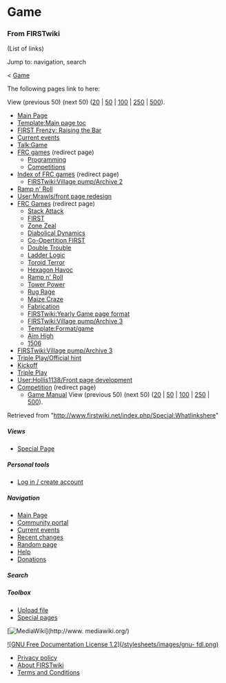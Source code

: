 # Game

### From FIRSTwiki

(List of links)

Jump to: navigation, search

&lt; [Game](/index.php?title=Game&redirect=no "Game" )  

The following pages link to here:

View (previous 50) (next 50)
([20](/index.php?title=Special:Whatlinkshere/Game&limit=20&from=0
"Special:Whatlinkshere/Game" ) |
[50](/index.php?title=Special:Whatlinkshere/Game&limit=50&from=0
"Special:Whatlinkshere/Game" ) |
[100](/index.php?title=Special:Whatlinkshere/Game&limit=100&from=0
"Special:Whatlinkshere/Game" ) |
[250](/index.php?title=Special:Whatlinkshere/Game&limit=250&from=0
"Special:Whatlinkshere/Game" ) |
[500](/index.php?title=Special:Whatlinkshere/Game&limit=500&from=0
"Special:Whatlinkshere/Game" )).

  * [Main Page](/index.php/Main_Page "Main Page" )
  * [Template:Main page toc](/index.php/Template:Main_page_toc "Template:Main page toc" )
  * [FIRST Frenzy: Raising the Bar](/index.php/FIRST_Frenzy:_Raising_the_Bar "FIRST Frenzy: Raising the Bar" )
  * [Current events](/index.php/Current_events "Current events" )
  * [Talk:Game](/index.php/Talk:Game "Talk:Game" )
  * [FRC games](/index.php?title=FRC_games&redirect=no "FRC games" ) (redirect page) 
    * [Programming](/index.php/Programming "Programming" )
    * [Competitions](/index.php/Competitions "Competitions" )
  * [Index of FRC games](/index.php?title=Index_of_FRC_games&redirect=no "Index of FRC games" ) (redirect page) 
    * [FIRSTwiki:Village pump/Archive 2](/index.php/FIRSTwiki:Village_pump/Archive_2 "FIRSTwiki:Village pump/Archive 2" )
  * [Ramp n' Roll](/index.php/Ramp_n%27_Roll "Ramp n' Roll" )
  * [User:Mrawls/front page redesign](/index.php/User:Mrawls/front_page_redesign "User:Mrawls/front page redesign" )
  * [FRC Games](/index.php?title=FRC_Games&redirect=no "FRC Games" ) (redirect page) 
    * [Stack Attack](/index.php/Stack_Attack "Stack Attack" )
    * [FIRST](/index.php/FIRST "FIRST" )
    * [Zone Zeal](/index.php/Zone_Zeal "Zone Zeal" )
    * [Diabolical Dynamics](/index.php/Diabolical_Dynamics "Diabolical Dynamics" )
    * [Co-Opertition FIRST](/index.php/Co-Opertition_FIRST "Co-Opertition FIRST" )
    * [Double Trouble](/index.php/Double_Trouble "Double Trouble" )
    * [Ladder Logic](/index.php/Ladder_Logic "Ladder Logic" )
    * [Toroid Terror](/index.php/Toroid_Terror "Toroid Terror" )
    * [Hexagon Havoc](/index.php/Hexagon_Havoc "Hexagon Havoc" )
    * [Ramp n' Roll](/index.php/Ramp_n%27_Roll "Ramp n' Roll" )
    * [Tower Power](/index.php/Tower_Power "Tower Power" )
    * [Rug Rage](/index.php/Rug_Rage "Rug Rage" )
    * [Maize Craze](/index.php/Maize_Craze "Maize Craze" )
    * [Fabrication](/index.php/Fabrication "Fabrication" )
    * [FIRSTwiki:Yearly Game page format](/index.php/FIRSTwiki:Yearly_Game_page_format "FIRSTwiki:Yearly Game page format" )
    * [FIRSTwiki:Village pump/Archive 3](/index.php/FIRSTwiki:Village_pump/Archive_3 "FIRSTwiki:Village pump/Archive 3" )
    * [Template:Format/game](/index.php/Template:Format/game "Template:Format/game" )
    * [Aim High](/index.php/Aim_High "Aim High" )
    * [1506](/index.php/1506 "1506" )
  * [FIRSTwiki:Village pump/Archive 3](/index.php/FIRSTwiki:Village_pump/Archive_3 "FIRSTwiki:Village pump/Archive 3" )
  * [Triple Play/Official hint](/index.php/Triple_Play/Official_hint "Triple Play/Official hint" )
  * [Kickoff](/index.php/Kickoff "Kickoff" )
  * [Triple Play](/index.php/Triple_Play "Triple Play" )
  * [User:Hollis1138/Front page development](/index.php/User:Hollis1138/Front_page_development "User:Hollis1138/Front page development" )
  * [Competition](/index.php?title=Competition&redirect=no "Competition" ) (redirect page) 
    * [Game Manual](/index.php/Game_Manual "Game Manual" )
View (previous 50) (next 50)
([20](/index.php?title=Special:Whatlinkshere/Game&limit=20&from=0
"Special:Whatlinkshere/Game" ) |
[50](/index.php?title=Special:Whatlinkshere/Game&limit=50&from=0
"Special:Whatlinkshere/Game" ) |
[100](/index.php?title=Special:Whatlinkshere/Game&limit=100&from=0
"Special:Whatlinkshere/Game" ) |
[250](/index.php?title=Special:Whatlinkshere/Game&limit=250&from=0
"Special:Whatlinkshere/Game" ) |
[500](/index.php?title=Special:Whatlinkshere/Game&limit=500&from=0
"Special:Whatlinkshere/Game" )).

Retrieved from "<http://www.firstwiki.net/index.php/Special:Whatlinkshere>"

##### Views

  * [Special Page](/index.php/Special:Whatlinkshere/Game)

##### Personal tools

  * [Log in / create account](/index.php?title=Special:Userlogin&returnto=Special:Whatlinkshere)

[](/index.php/Main_Page "Main Page" )

##### Navigation

  * [Main Page](/index.php/Main_Page)
  * [Community portal](/index.php/FIRSTwiki:Community_portal)
  * [Current events](/index.php/Current_events)
  * [Recent changes](/index.php/Special:Recentchanges)
  * [Random page](/index.php/Special:Random)
  * [Help](/index.php/Help:Contents)
  * [Donations](/index.php/FIRSTwiki:Site_support)

##### Search



##### Toolbox

  * [Upload file](/index.php/Special:Upload)
  * [Special pages](/index.php/Special:Specialpages)

[![MediaWiki](/skins/common/images/poweredby_mediawiki_88x31.png)](http://www.
mediawiki.org/)

[![GNU Free Documentation License 1.2](/stylesheets/images/gnu-
fdl.png)](http://www.gnu.org/copyleft/fdl.html)

  * [Privacy policy](/index.php/FIRSTwiki:Privacy_policy "FIRSTwiki:Privacy policy" )
  * [About FIRSTwiki](/index.php/FIRSTwiki:About "FIRSTwiki:About" )
  * [Terms and Conditions](/index.php/FIRSTwiki:Terms_and_conditions "FIRSTwiki:Terms and conditions" )

